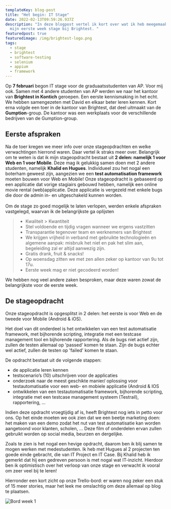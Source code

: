 ```yaml
---
templateKey: blog-post
title: "Het begin: IT Stage"
date: 2022-02-13T09:59:26.937Z
description: "In deze blogpost vertel ik kort over wat ik heb meegemaakt tijdens
  mijn eerste week stage bij Brightest. "
featuredpost: true
featuredimage: /img/brightest-logo.png
tags:
  - stage
  - brightest
  - software-testing
  - selenium
  - appium
  - framework
---
```

Op **7 februari** begon IT stage voor de graduaatsstudenten van AP. Voor mij ook. Samen met 4 andere studenten van AP werden we naar het kantoor van **Brightest in Kontich** geroepen. Een eerste kennismaking in het echt. We hebben samengezeten met David en elkaar beter leren kennen. Kort erna volgde een toer in de kantoor van Brightest, dat deel uitmaakt van de **Gumption**-group. De kantoor was een werkplaats voor de verschillende bedrijven van de Gumption-group. 

## Eerste afspraken

Na de toer kregen we meer info over onze stageopdrachten en welke verwachtingen hierrond waren. Daar vertel ik straks meer over. Belangrijk om te weten is dat ik mijn stageopdracht bestaat uit **2 delen: namelijk 1 voor Web en 1 voor Mobile**. Deze mag ik gelukkig samen doen met 2 andere studenten, namelijk **Khalid en Hugues**. Individueel zou het nogal een boterham geweest zijn, aangezien we een **test automatisation framework** moeten bouwen voor Web en Mobile! Onze stageopdracht is gebaseerd op een applicatie dat vorige stagiairs gebouwd hebben, namelijk een online movie rental (web)applicatie. Deze applicatie is vergezeld met enkele bugs die door de admin in- en uitgeschakeld kunnen worden. \
\
Om de stage zo goed mogelijk te laten verlopen, werden enkele afspraken vastgelegd, waarvan ik de belangrijkste ga oplijsten

> * Kwaliteit > Kwantiteit
> * Stel voldoende en tijdig vragen wanneer we ergens vastzitten
> * Transparantie tegenover team en werknemers van Brightest
> * We krijgen vrijheid in verband met gebruikte technologieën en algemene aanpak: misbruik het niet en pak het slim aan, begeleiding zal er altijd aanwezig zijn.
> * Gratis drank, fruit & snacks! 
> * Op woensdag zitten we met zen allen zeker op kantoor van 9u tot 17u. 
> * Eerste week mag er niet gecodeerd worden!

We hebben nog veel andere zaken besproken, maar deze waren zowat de belangrijkste voor de eerste week. 

## De stageopdracht

Onze stageopdracht is opgesplitst in 2 delen: het eerste is voor Web en de tweede voor Mobile (Android & iOS). 

Het doel van dit onderdeel is het ontwikkelen van een test automatisatie framework, met bijhorende scripting, integratie met een testcase management tool en bijhorende rapportering. Als de bugs niet actief zijn, zullen de testen allemaal op 'passed' komen te staan. Zijn de bugs echter wel actief, zullen de testen op 'failed' komen te staan. 

De opdracht bestaat uit de volgende stappen: 

* de applicatie leren kennen 
* testscenario’s (10) uitschrijven voor de applicaties 
* onderzoek naar de meest geschikte manier/ oplossing voor testautomatisatie voor een web- en mobiele applicatie (Android & IOS
* ontwikkelen van een testautomatisatie framework, bijhorende scripting, integratie met een testcase management systeem (Testrail), rapportering, ...

Indien deze opdracht vroegtijdig af is, heeft Brightest nog iets in petto voor ons. Op het einde moeten we ook zien dat we een beetje marketing doen:  het maken van een demo zodat het nut van test automatisatie kan worden aangetoond voor klanten, scholen, … Deze film of onderdelen ervan zullen gebruikt worden op social media, beurzen en dergelijke. 

Zoals te zien is het nogal een hevige opdracht, daarom ben ik blij samen te mogen werken met medestudenten. Ik heb met Hugues al 2 projecten ten goede einde gebracht, die van IT Project en IT Case. Bij Khalid heb ik gemerkt dat hij een gedreven persoon is met nogal wat IT-inzicht. Hierdoor ben ik optimistisch over het verloop van onze stage en verwacht ik vooral om zeer veel bij te leren! 

Hierronder een kort zicht op onze Trello-bord: er waren nog zeker een stuk of 15 meer stories, maar het leek me omslachtig om deze allemaal op blog te plaatsen.

![Bord week 1](/img/trello-week-1.png "Een kort zicht op onze Trello-bord: er waren nog zeker een stuk of 15 meer stories, maar het leek me omslachtig om deze allemaal op blog te plaatsen")